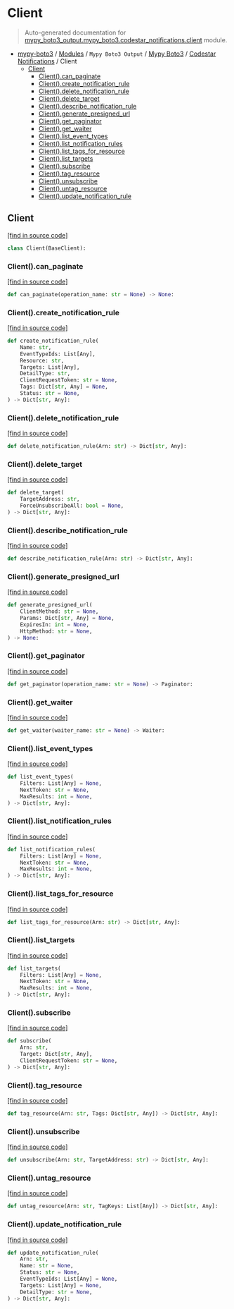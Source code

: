 # Client

> Auto-generated documentation for [mypy_boto3_output.mypy_boto3.codestar_notifications.client](https://github.com/vemel/mypy_boto3/blob/master/mypy_boto3_output/mypy_boto3/codestar_notifications/client.py) module.

- [mypy-boto3](../../../README.md#mypy_boto3) / [Modules](../../../MODULES.md#mypy-boto3-modules) / `Mypy Boto3 Output` / [Mypy Boto3](../index.md#mypy-boto3) / [Codestar Notifications](index.md#codestar-notifications) / Client
    - [Client](#client)
        - [Client().can_paginate](#clientcan_paginate)
        - [Client().create_notification_rule](#clientcreate_notification_rule)
        - [Client().delete_notification_rule](#clientdelete_notification_rule)
        - [Client().delete_target](#clientdelete_target)
        - [Client().describe_notification_rule](#clientdescribe_notification_rule)
        - [Client().generate_presigned_url](#clientgenerate_presigned_url)
        - [Client().get_paginator](#clientget_paginator)
        - [Client().get_waiter](#clientget_waiter)
        - [Client().list_event_types](#clientlist_event_types)
        - [Client().list_notification_rules](#clientlist_notification_rules)
        - [Client().list_tags_for_resource](#clientlist_tags_for_resource)
        - [Client().list_targets](#clientlist_targets)
        - [Client().subscribe](#clientsubscribe)
        - [Client().tag_resource](#clienttag_resource)
        - [Client().unsubscribe](#clientunsubscribe)
        - [Client().untag_resource](#clientuntag_resource)
        - [Client().update_notification_rule](#clientupdate_notification_rule)

## Client

[[find in source code]](https://github.com/vemel/mypy_boto3/blob/master/mypy_boto3_output/mypy_boto3/codestar_notifications/client.py#L12)

```python
class Client(BaseClient):
```

### Client().can_paginate

[[find in source code]](https://github.com/vemel/mypy_boto3/blob/master/mypy_boto3_output/mypy_boto3/codestar_notifications/client.py#L15)

```python
def can_paginate(operation_name: str = None) -> None:
```

### Client().create_notification_rule

[[find in source code]](https://github.com/vemel/mypy_boto3/blob/master/mypy_boto3_output/mypy_boto3/codestar_notifications/client.py#L19)

```python
def create_notification_rule(
    Name: str,
    EventTypeIds: List[Any],
    Resource: str,
    Targets: List[Any],
    DetailType: str,
    ClientRequestToken: str = None,
    Tags: Dict[str, Any] = None,
    Status: str = None,
) -> Dict[str, Any]:
```

### Client().delete_notification_rule

[[find in source code]](https://github.com/vemel/mypy_boto3/blob/master/mypy_boto3_output/mypy_boto3/codestar_notifications/client.py#L33)

```python
def delete_notification_rule(Arn: str) -> Dict[str, Any]:
```

### Client().delete_target

[[find in source code]](https://github.com/vemel/mypy_boto3/blob/master/mypy_boto3_output/mypy_boto3/codestar_notifications/client.py#L37)

```python
def delete_target(
    TargetAddress: str,
    ForceUnsubscribeAll: bool = None,
) -> Dict[str, Any]:
```

### Client().describe_notification_rule

[[find in source code]](https://github.com/vemel/mypy_boto3/blob/master/mypy_boto3_output/mypy_boto3/codestar_notifications/client.py#L43)

```python
def describe_notification_rule(Arn: str) -> Dict[str, Any]:
```

### Client().generate_presigned_url

[[find in source code]](https://github.com/vemel/mypy_boto3/blob/master/mypy_boto3_output/mypy_boto3/codestar_notifications/client.py#L47)

```python
def generate_presigned_url(
    ClientMethod: str = None,
    Params: Dict[str, Any] = None,
    ExpiresIn: int = None,
    HttpMethod: str = None,
) -> None:
```

### Client().get_paginator

[[find in source code]](https://github.com/vemel/mypy_boto3/blob/master/mypy_boto3_output/mypy_boto3/codestar_notifications/client.py#L57)

```python
def get_paginator(operation_name: str = None) -> Paginator:
```

### Client().get_waiter

[[find in source code]](https://github.com/vemel/mypy_boto3/blob/master/mypy_boto3_output/mypy_boto3/codestar_notifications/client.py#L61)

```python
def get_waiter(waiter_name: str = None) -> Waiter:
```

### Client().list_event_types

[[find in source code]](https://github.com/vemel/mypy_boto3/blob/master/mypy_boto3_output/mypy_boto3/codestar_notifications/client.py#L65)

```python
def list_event_types(
    Filters: List[Any] = None,
    NextToken: str = None,
    MaxResults: int = None,
) -> Dict[str, Any]:
```

### Client().list_notification_rules

[[find in source code]](https://github.com/vemel/mypy_boto3/blob/master/mypy_boto3_output/mypy_boto3/codestar_notifications/client.py#L71)

```python
def list_notification_rules(
    Filters: List[Any] = None,
    NextToken: str = None,
    MaxResults: int = None,
) -> Dict[str, Any]:
```

### Client().list_tags_for_resource

[[find in source code]](https://github.com/vemel/mypy_boto3/blob/master/mypy_boto3_output/mypy_boto3/codestar_notifications/client.py#L77)

```python
def list_tags_for_resource(Arn: str) -> Dict[str, Any]:
```

### Client().list_targets

[[find in source code]](https://github.com/vemel/mypy_boto3/blob/master/mypy_boto3_output/mypy_boto3/codestar_notifications/client.py#L81)

```python
def list_targets(
    Filters: List[Any] = None,
    NextToken: str = None,
    MaxResults: int = None,
) -> Dict[str, Any]:
```

### Client().subscribe

[[find in source code]](https://github.com/vemel/mypy_boto3/blob/master/mypy_boto3_output/mypy_boto3/codestar_notifications/client.py#L87)

```python
def subscribe(
    Arn: str,
    Target: Dict[str, Any],
    ClientRequestToken: str = None,
) -> Dict[str, Any]:
```

### Client().tag_resource

[[find in source code]](https://github.com/vemel/mypy_boto3/blob/master/mypy_boto3_output/mypy_boto3/codestar_notifications/client.py#L93)

```python
def tag_resource(Arn: str, Tags: Dict[str, Any]) -> Dict[str, Any]:
```

### Client().unsubscribe

[[find in source code]](https://github.com/vemel/mypy_boto3/blob/master/mypy_boto3_output/mypy_boto3/codestar_notifications/client.py#L97)

```python
def unsubscribe(Arn: str, TargetAddress: str) -> Dict[str, Any]:
```

### Client().untag_resource

[[find in source code]](https://github.com/vemel/mypy_boto3/blob/master/mypy_boto3_output/mypy_boto3/codestar_notifications/client.py#L101)

```python
def untag_resource(Arn: str, TagKeys: List[Any]) -> Dict[str, Any]:
```

### Client().update_notification_rule

[[find in source code]](https://github.com/vemel/mypy_boto3/blob/master/mypy_boto3_output/mypy_boto3/codestar_notifications/client.py#L105)

```python
def update_notification_rule(
    Arn: str,
    Name: str = None,
    Status: str = None,
    EventTypeIds: List[Any] = None,
    Targets: List[Any] = None,
    DetailType: str = None,
) -> Dict[str, Any]:
```
